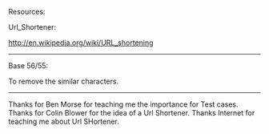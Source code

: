 Resources:

Url_Shortener:

http://en.wikipedia.org/wiki/URL_shortening

-----------------------------------------------

Base 56/55:

To remove the similar characters.

-----------------------------------------------

Thanks for Ben Morse for teaching me the importance for Test cases.
Thanks for Colin Blower for the idea of a Url Shortener.
Thanks Internet for teaching me about Url SHortener.
